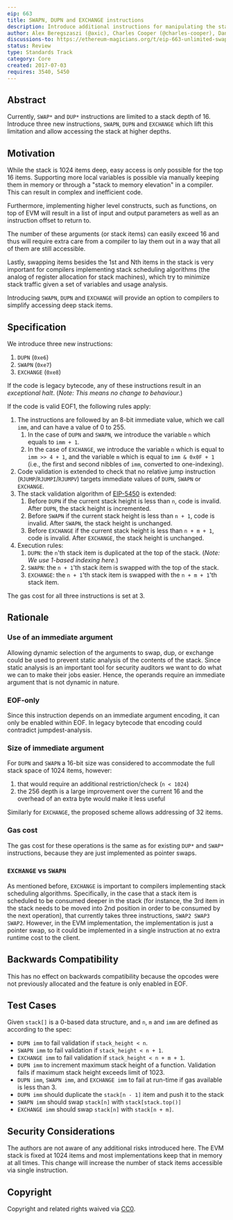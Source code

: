 ```yaml
---
eip: 663
title: SWAPN, DUPN and EXCHANGE instructions
description: Introduce additional instructions for manipulating the stack which allow accessing the stack at higher depths
author: Alex Beregszaszi (@axic), Charles Cooper (@charles-cooper), Danno Ferrin (@shemnon)
discussions-to: https://ethereum-magicians.org/t/eip-663-unlimited-swap-and-dup-instructions/3346
status: Review
type: Standards Track
category: Core
created: 2017-07-03
requires: 3540, 5450
---
```


## Abstract

Currently, `SWAP*` and `DUP*` instructions are limited to a stack depth of 16. Introduce three new instructions, `SWAPN`, `DUPN` and `EXCHANGE` which lift this limitation and allow accessing the stack at higher depths.

## Motivation

While the stack is 1024 items deep, easy access is only possible for the top 16 items. Supporting more local variables is possible via manually keeping them in memory or through a "stack to memory elevation" in a compiler. This can result in complex and inefficient code.

Furthermore, implementing higher level constructs, such as functions, on top of EVM will result in a list of input and output parameters as well as an instruction offset to return to.

The number of these arguments (or stack items) can easily exceed 16 and thus will require extra care from a compiler to lay them out in a way that all of them are still accessible.

Lastly, swapping items besides the 1st and Nth items in the stack is very important for compilers implementing stack scheduling algorithms (the analog of register allocation for stack machines), which try to minimize stack traffic given a set of variables and usage analysis.

Introducing `SWAPN`, `DUPN` and `EXCHANGE` will provide an option to compilers to simplify accessing deep stack items.

## Specification

We introduce three new instructions:

1. `DUPN` (`0xe6`)
2. `SWAPN` (`0xe7`)
3. `EXCHANGE` (`0xe8`)

If the code is legacy bytecode, any of these instructions result in an *exceptional halt*. (*Note: This means no change to behaviour.*)

If the code is valid EOF1, the following rules apply:

1. The instructions are followed by an 8-bit immediate value, which we call `imm`, and can have a value of 0 to 255.
   1. In the case of `DUPN` and `SWAPN`, we introduce the variable `n` which equals to `imm + 1`.
   2. In the case of `EXCHANGE`, we introduce the variable `n` which is equal to `imm >> 4 + 1`, and the variable `m` which is equal to `imm & 0x0F + 1` (i.e., the first and second nibbles of `imm`, converted to one-indexing).
2. Code validation is extended to check that no relative jump instruction (`RJUMP`/`RJUMPI`/`RJUMPV`) targets immediate values of `DUPN`, `SWAPN` or `EXCHANGE`.
3. The stack validation algorithm of [EIP-5450](./eip-5450.md) is extended:
   1. Before `DUPN` if the current stack height is less than `n`, code is invalid. After `DUPN`, the stack height is incremented.
   2. Before `SWAPN` if the current stack height is less than `n + 1`, code is invalid. After `SWAPN`, the stack height is unchanged.
   3. Before `EXCHANGE` if the current stack height is less than `n + m + 1`, code is invalid. After `EXCHANGE`, the stack height is unchanged.
4. Execution rules:
   1. `DUPN`: the `n`'th stack item is duplicated at the top of the stack. (*Note: We use 1-based indexing here.*)
   2. `SWAPN`: the `n + 1`'th stack item is swapped with the top of the stack.
   3. `EXCHANGE`: the `n + 1`'th stack item is swapped with the `n + m + 1`'th stack item.

The gas cost for all three instructions is set at 3.

## Rationale

### Use of an immediate argument

Allowing dynamic selection of the arguments to swap, dup, or exchange could be used to prevent static analysis of the contents of the stack. Since static analysis is an important tool for security auditors we want to do what we can to make their jobs easier. Hence, the operands require an immediate argument that is not dynamic in nature. 

### EOF-only

Since this instruction depends on an immediate argument encoding, it can only be enabled within EOF. In legacy bytecode that encoding could contradict jumpdest-analysis.

### Size of immediate argument

For `DUPN` and `SWAPN` a 16-bit size was considered to accommodate the full stack space of 1024 items, however:

1. that would require an additional restriction/check (`n < 1024`)
2. the 256 depth is a large improvement over the current 16 and the overhead of an extra byte would make it less useful

Similarly for `EXCHANGE`, the proposed scheme allows addressing of 32 items.

### Gas cost

The gas cost for these operations is the same as for existing `DUP*` and `SWAP*` instructions, because they are just implemented as pointer swaps.

### `EXCHANGE` vs `SWAPN`

As mentioned before, `EXCHANGE` is important to compilers implementing stack scheduling algorithms. Specifically, in the case that a stack item is scheduled to be consumed deeper in the stack (for instance, the 3rd item in the stack needs to be moved into 2nd position in order to be consumed by the next operation), that currently takes three instructions, `SWAP2 SWAP3 SWAP2`. However, in the EVM implementation, the implementation is just a pointer swap, so it could be implemented in a single instruction at no extra runtime cost to the client.

## Backwards Compatibility

This has no effect on backwards compatibility because the opcodes were not previously allocated and the feature is only enabled in EOF.

## Test Cases

Given `stack[]` is a 0-based data structure, and `n`, `m` and `imm` are defined as according to the spec:

- `DUPN imm` to fail validation if `stack_height < n`.
- `SWAPN imm` to fail validation if `stack_height < n + 1`.
- `EXCHANGE imm` to fail validation if `stack_height < n + m + 1`.
- `DUPN imm` to increment maximum stack height of a function. Validation fails if maximum stack height exceeds limit of 1023.
- `DUPN imm`, `SWAPN imm`, and `EXCHANGE imm` to fail at run-time if gas available is less than 3.
- `DUPN imm` should duplicate the `stack[n - 1]` item and push it to the stack
- `SWAPN imm` should swap `stack[n]` with `stack[stack.top()]`
- `EXCHANGE imm` should swap `stack[n]` with `stack[n + m]`.

## Security Considerations

The authors are not aware of any additional risks introduced here. The EVM stack is fixed at 1024 items and most implementations keep that in memory at all times. This change will increase the number of stack items accessible via single instruction.

## Copyright

Copyright and related rights waived via [CC0](../LICENSE.md).
